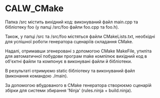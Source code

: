 # CALW_CMake

Папка /src містить вихідний код: виконуваний файл main.cpp та бібліотеку foo (у папці /src/foo файли foo.cpp та foo.h).

Також, у папці /src та /src/foo містяться файли CMakeLists.txt, необхідні для успішної роботи генератора сценаріїв складання CMake.

Надалі, отримавши згенеровані з допомогою CMake MakeFile, утиліта для автоматичної побудови програм make компілює вихідний код в об'єктні файли та компонує в виконувані файли й бібліотеки.

В результаті отримуємо static бібліотеку та виконуваний файл (виконання командою ./main).

За допомогою вбудованого в CMake генератора створюємо сценарій збірки для системи збирання 'Ninja' (rules.ninja + build.ninja).
